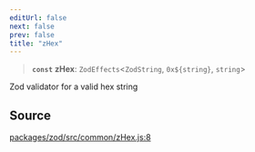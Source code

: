 ```yaml
---
editUrl: false
next: false
prev: false
title: "zHex"
---
```


> **`const`** **zHex**: `ZodEffects`\<`ZodString`, ```0x${string}```, `string`\>

Zod validator for a valid hex string

## Source

[packages/zod/src/common/zHex.js:8](https://github.com/evmts/tevm-monorepo/blob/main/packages/zod/src/common/zHex.js#L8)
